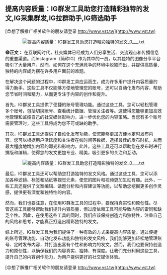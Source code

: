 ## **提高内容质量：IG群发工具助您打造精彩独特的发文,IG采集群发,IG拉群助手,IG筛选助手**

[😍想了解推广相关软件的朋友请登录 http://www.vst.tw](http://www.vst.tw)

 <center><img src="https://vst.tw/MP4/tuiguang/png/4.png" alt="提高内容质量：IG群发工具助您打造精彩独特的发文_0___.txt"></center>

**😄正文：**
在互联网时代，社交媒体已经成为人们分享生活、交流观点和传播信息的重要渠道。而Instagram（简称IG）作为其中的一员，以其独特的图像分享平台吸引了大量用户。然而，如何在这个充满竞争的环境中脱颖而出，并提供高质量、独特的内容成为摆在许多用户面前的难题。

在解决这个问题的过程中，IG群发工具应运而生，成为许多用户提升内容质量的得力助手。这些工具不仅能够方便地管理您的账号，还可以自动化发布内容，帮助您节省时间和精力，从而更专注于内容的创作和提升。

首先，IG群发工具提供了便捷的账号管理功能。通过这些工具，您可以轻松管理多个账号，包括切换账号、查看统计数据、管理关注者等。这使得您能够更加高效地管理和监控自己的社交媒体影响力，进一步优化您的内容策略。当您有多个账号需要管理时，这些工具将成为您不可或缺的助手。

其次，IG群发工具还提供了自动化发布功能，使您能够更加方便地定时发布内容。您可以根据用户活跃度和关注者在线时间等数据，选择最佳的发布时机，从而最大程度地增加内容的曝光和影响力。此外，这些工具还可以帮助您在发布时进行排版和编辑，使得您的发文更加专业、精美，吸引更多的关注和互动。

 <center><img src="https://vst.tw/MP4/tuiguang/png/3.png" alt="提高内容质量：IG群发工具助您打造精彩独特的发文_0___.txt"></center>

最后，IG群发工具还可以帮助您打造独特的发文风格。通过这些工具，您可以添加各种滤镜、标签和贴纸等视觉元素，使您的图片和视频更加生动有趣。此外，一些工具还提供了文案编辑、话题分析和内容建议等功能，以帮助您挖掘更多创作灵感，提供更有深度和独特性的内容。

然而，我们也要注意，在使用IG群发工具的过程中，要保持真实性和原创性。尽管这些工具能够帮助我们提升内容质量，但过度依赖工具可能导致内容的雷同和缺乏个性。因此，在使用这些工具的同时，我们应该保持创造力和独特性，注重自己的风格和思考，才能真正打造出精彩独特的发文。

综上所述，IG群发工具为我们提供了一种有效的方式来提高内容质量。通过便捷的账号管理功能、自动化发布功能和独特的发文风格，我们能够更加轻松地管理账号、定时发布内容，并打造出富有个性和影响力的发文。然而，我们也要保持创造力和原创性，以确保我们的内容真实、独特、有深度。让我们充分利用这些工具，提升自己的内容创作能力，为用户提供更好的社交媒体体验。

[😍想了解推广相关软件的朋友请登录 http://www.vst.tw](http://www.vst.tw)



